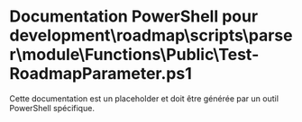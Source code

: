 # Documentation PowerShell pour development\roadmap\scripts\parser\module\Functions\Public\Test-RoadmapParameter.ps1

Cette documentation est un placeholder et doit être générée par un outil PowerShell spécifique.
